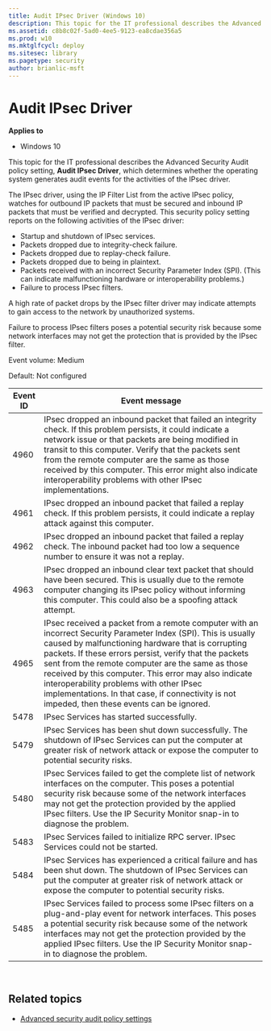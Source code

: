```yaml
---
title: Audit IPsec Driver (Windows 10)
description: This topic for the IT professional describes the Advanced Security Audit policy setting, Audit IPsec Driver, which determines whether the operating system generates audit events for the activities of the IPsec driver.
ms.assetid: c8b8c02f-5ad0-4ee5-9123-ea8cdae356a5
ms.prod: w10
ms.mktglfcycl: deploy
ms.sitesec: library
ms.pagetype: security
author: brianlic-msft
---
```


# Audit IPsec Driver

**Applies to**
-   Windows 10

This topic for the IT professional describes the Advanced Security Audit policy setting, **Audit IPsec Driver**, which determines whether the operating system generates audit events for the activities of the IPsec driver.

The IPsec driver, using the IP Filter List from the active IPsec policy, watches for outbound IP packets that must be secured and inbound IP packets that must be verified and decrypted. This security policy setting reports on the following activities of the IPsec driver:

-   Startup and shutdown of IPsec services.
-   Packets dropped due to integrity-check failure.
-   Packets dropped due to replay-check failure.
-   Packets dropped due to being in plaintext.
-   Packets received with an incorrect Security Parameter Index (SPI). (This can indicate malfunctioning hardware or interoperability problems.)
-   Failure to process IPsec filters.

A high rate of packet drops by the IPsec filter driver may indicate attempts to gain access to the network by unauthorized systems.

Failure to process IPsec filters poses a potential security risk because some network interfaces may not get the protection that is provided by the IPsec filter.

Event volume: Medium

Default: Not configured

| Event ID | Event message |
| - | - |
| 4960 | IPsec dropped an inbound packet that failed an integrity check. If this problem persists, it could indicate a network issue or that packets are being modified in transit to this computer. Verify that the packets sent from the remote computer are the same as those received by this computer.  This error might also indicate interoperability problems with other IPsec implementations. | 
| 4961 | IPsec dropped an inbound packet that failed a replay check. If this problem persists, it could indicate a replay attack against this computer. | 
| 4962 | IPsec dropped an inbound packet that failed a replay check. The inbound packet had too low a sequence number to ensure it was not a replay. |
| 4963 | IPsec dropped an inbound clear text packet that should have been secured. This is usually due to the remote computer changing its IPsec policy without informing this computer. This could also be a spoofing attack attempt. | 
| 4965 | IPsec received a packet from a remote computer with an incorrect Security Parameter Index (SPI). This is usually caused by malfunctioning hardware that is corrupting packets. If these errors persist, verify that the packets sent from the remote computer are the same as those received by this computer. This error may also indicate interoperability problems with other IPsec implementations. In that case, if connectivity is not impeded, then these events can be ignored. |
| 5478 | IPsec Services has started successfully. | 
| 5479 | IPsec Services has been shut down successfully. The shutdown of IPsec Services can put the computer at greater risk of network attack or expose the computer to potential security risks. | 
| 5480 | IPsec Services failed to get the complete list of network interfaces on the computer. This poses a potential security risk because some of the network interfaces may not get the protection provided by the applied IPsec filters. Use the IP Security Monitor snap-in to diagnose the problem. | 
| 5483 | IPsec Services failed to initialize RPC server. IPsec Services could not be started. |
| 5484 | IPsec Services has experienced a critical failure and has been shut down. The shutdown of IPsec Services can put the computer at greater risk of network attack or expose the computer to potential security risks. | 
| 5485 | IPsec Services failed to process some IPsec filters on a plug-and-play event for network interfaces. This poses a potential security risk because some of the network interfaces may not get the protection provided by the applied IPsec filters. Use the IP Security Monitor snap-in to diagnose the problem. |
 
## Related topics

- [Advanced security audit policy settings](advanced-security-audit-policy-settings.md)
 
 
